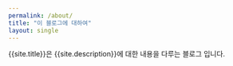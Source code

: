 ```yaml
---
permalink: /about/
title: "이 블로그에 대하여"
layout: single
---
```


{{site.title}}은 {{site.description}}에 대한 내용을 다루는 블로그 입니다.
